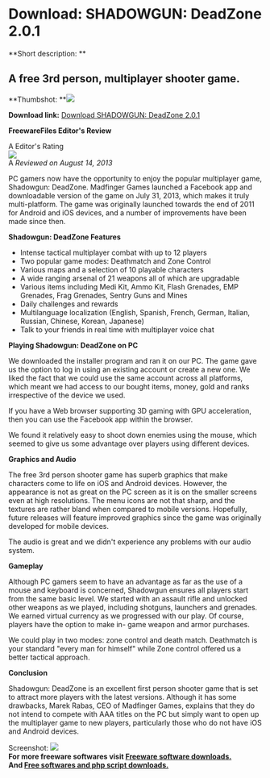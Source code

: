 # Download: SHADOWGUN: DeadZone 2.0.1

**Short description: **

## A free 3rd person, multiplayer shooter game.

  
**Thumbshot: **![](http://www.freewarefiles.com/screenshot/shadowgundeadzone_md.jpg)   
  
**Download link:** [Download SHADOWGUN: DeadZone 2.0.1](http://freesoftwares.boysofts.com/SHADOWGUN-DeadZone_program_90580.html)  
  

**FreewareFiles Editor's Review**  
  

A Editor's Rating  
![](http://www.freewarefiles.com/images/rating/4.gif)  
A _Reviewed on August 14, 2013_  
  
PC gamers now have the opportunity to enjoy the popular multiplayer game,
Shadowgun: DeadZone. Madfinger Games launched a Facebook app and downloadable
version of the game on July 31, 2013, which makes it truly multi-platform. The
game was originally launched towards the end of 2011 for Android and iOS
devices, and a number of improvements have been made since then.

**Shadowgun: DeadZone Features**

  * Intense tactical multiplayer combat with up to 12 players 
  * Two popular game modes: Deathmatch and Zone Control 
  * Various maps and a selection of 10 playable characters 
  * A wide ranging arsenal of 21 weapons all of which are upgradable 
  * Various items including Medi Kit, Ammo Kit, Flash Grenades, EMP Grenades, Frag Grenades, Sentry Guns and Mines 
  * Daily challenges and rewards 
  * Multilanguage localization (English, Spanish, French, German, Italian, Russian, Chinese, Korean, Japanese) 
  * Talk to your friends in real time with multiplayer voice chat 

**Playing Shadowgun: DeadZone on PC**

We downloaded the installer program and ran it on our PC. The game gave us the
option to log in using an existing account or create a new one. We liked the
fact that we could use the same account across all platforms, which meant we
had access to our bought items, money, gold and ranks irrespective of the
device we used.

If you have a Web browser supporting 3D gaming with GPU acceleration, then you
can use the Facebook app within the browser.

We found it relatively easy to shoot down enemies using the mouse, which
seemed to give us some advantage over players using different devices.

**Graphics and Audio**

The free 3rd person shooter game has superb graphics that make characters come
to life on iOS and Android devices. However, the appearance is not as great on
the PC screen as it is on the smaller screens even at high resolutions. The
menu icons are not that sharp, and the textures are rather bland when compared
to mobile versions. Hopefully, future releases will feature improved graphics
since the game was originally developed for mobile devices.

The audio is great and we didn't experience any problems with our audio
system.

**Gameplay**

Although PC gamers seem to have an advantage as far as the use of a mouse and
keyboard is concerned, Shadowgun ensures all players start from the same basic
level. We started with an assault rifle and unlocked other weapons as we
played, including shotguns, launchers and grenades. We earned virtual currency
as we progressed with our play. Of course, players have the option to make in-
game weapon and armor purchases.

We could play in two modes: zone control and death match. Deathmatch is your
standard "every man for himself" while Zone control offered us a better
tactical approach.

**Conclusion**

Shadowgun: DeadZone is an excellent first person shooter game that is set to
attract more players with the latest versions. Although it has some drawbacks,
Marek Rabas, CEO of Madfinger Games, explains that they do not intend to
compete with AAA titles on the PC but simply want to open up the multiplayer
game to new players, particularly those who do not have iOS and Android
devices.

  
  
Screenshot: ![](http://www.freewarefiles.com/screenshot/shadowgundeadzone.jpg)  
**For more freeware softwares visit [Freeware software downloads.](http://freesoftwares.boysofts.com/)**   
**And [Free softwares and php script downloads.](http://www.boysofts.com/)**

